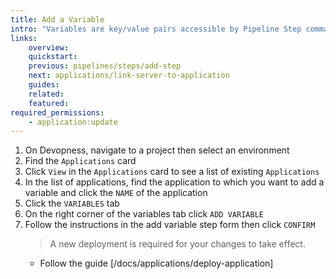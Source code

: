 ```yaml
---
title: Add a Variable
intro: "Variables are key/value pairs accessible by Pipeline Step commands. Use environment Variables to store configuration data used by commands in your Pipeline steps (such as compiler flags, environment specific configuration, credentials and secrets). Note: If a resource requires multiple Variables to be written to a custom file (e.g.: an Application `.env` file), we recommend storing them using 'Configuration Files' instead of multiple variables."
links:
    overview:
    quickstart:
    previous: pipelines/steps/add-step
    next: applications/link-server-to-application
    guides:
    related:
    featured:
required_permissions:
    - application:update
---
```


1. On Devopness, navigate to a project then select an environment
1. Find the `Applications` card
1. Click `View` in the `Applications` card to see a list of existing `Applications`
1. In the list of applications, find the application to which you want to add a variable and click the `NAME` of the application
1. Click the `VARIABLES` tab
1. On the right corner of the variables tab click `ADD VARIABLE`
1. Follow the instructions in the add variable step form then click `CONFIRM`
    > A new deployment is required for your changes to take effect.
      - Follow the guide [/docs/applications/deploy-application]
